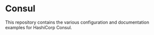 # Consul

This repository contains the various configuration and documentation examples for HashiCorp Consul.
